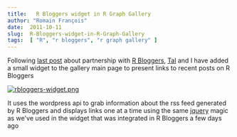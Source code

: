 ```yaml
---
title:   R Bloggers widget in R Graph Gallery
author: "Romain François"
date:  2011-10-11
slug:  R-Bloggers-widget-in-R-Graph-Gallery
tags:  [ "R", "r bloggers", "r graph gallery" ]
---
```

<div class="post-content">
<p>Following <a href="/index.php?post/2011/10/08/R-Graph-Gallery-widget-in-R-Bloggers">last post</a> about partnership with <a href="http://www.r-bloggers.com/">R Bloggers</a>, <a href="http://www.r-statistics.com/">Tal</a> and I have added a small widget to the gallery main page to present links to recent posts on R Bloggers</p>

<a href="/public/graphgallery/rbloggers-widget.png"><img src="/public/graphgallery/rbloggers-widget_m.jpg" alt="rbloggers-widget.png" style="margin: 0 auto; display: block;" title="rbloggers-widget.png, oct. 2011"></a>

<p>It uses the wordpress api to grab information about the rss feed generated by R Bloggers and displays links one at a time using the same <a href="http://jquery.malsup.com/cycle/">jquery</a> magic as we've used in the widget that was integrated in R Bloggers a few days ago</p>
</div>
